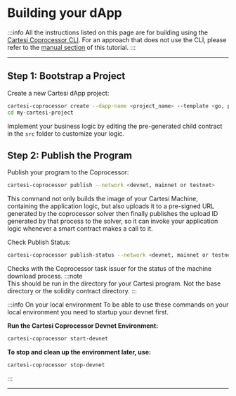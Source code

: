 # Building your dApp

:::info
All the instructions listed on this page are for building using the [Cartesi Coprocessor CLI](https://github.com/Mugen-Builders/co-processor-cli). For an approach that does not use the CLI, please refer to the [manual section](./manually/building.md#building-your-dapp) of this tutorial.
:::

---

## Step 1: Bootstrap a Project

Create a new Cartesi dApp project:

```bash
cartesi-coprocessor create --dapp-name <project_name> --template <go, python, javascript, rust>
cd my-cartesi-project
```

Implement your business logic by editing the pre-generated child contract in the `src` folder to customize your logic.

## Step 2: Publish the Program

Publish your program to the Coprocessor:

```bash
cartesi-coprocessor publish --network <devnet, mainnet or testnet>
```

This command not only builds the image of your Cartesi Machine, containing the application logic, but also uploads it to a pre-signed URL generated by the coprocessor solver then finally publishes the upload ID generated by that process to the solver, so it can invoke your application logic whenever a smart contract makes a call to it.

Check Publish Status:

```bash
cartesi-coprocessor publish-status --network <devnet, mainnet or testnet>
```

Checks with the Coprocessor task issuer for the status of the machine download process.
:::note  
This should be run in the directory for your Cartesi program.
Not the base directory or the solidity contract directory.
:::

:::info On your local environment
To be able to use these commands on your local environment you need to startup your devnet first.

**Run the Cartesi Coprocessor Devnet Environment:**

```bash
cartesi-coprocessor start-devnet
```

**To stop and clean up the environment later, use:**

```bash
cartesi-coprocessor stop-devnet
```

:::

---
